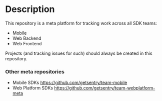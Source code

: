 # Description

This repository is a meta platform for tracking work across all SDK teams:
- Mobile
- Web Backend
- Web Frontend

Projects (and tracking issues for such) should always be created in this repository.


### Other meta repositories

- Mobile SDKs https://github.com/getsentry/team-mobile
- Web Platform SDKs https://github.com/getsentry/team-webplatform-meta
